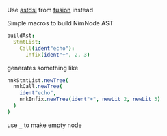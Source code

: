 Use [astdsl](https://nim-lang.github.io/fusion/src/fusion/astdsl.html) from [fusion](https://nimble.directory/pkg/fusion) instead

Simple macros to build NimNode AST

```nim
buildAst:
  StmtList:
    Call(ident"echo"):
      Infix(ident"+", 2, 3)
```
generates something like
```nim
nnkStmtList.newTree(
  nnkCall.newTree(
    ident"echo",
    nnkInfix.newTree(ident"+", newLit 2, newLit 3)
  )
)
```
use `_` to make empty node
